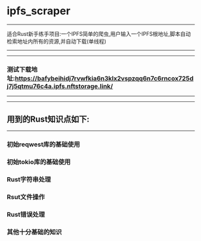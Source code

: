 # ipfs_scraper

***
适合Rust新手练手项目:一个IPFS简单的爬虫,用户输入一个IPFS根地址,脚本自动检索地址内所有的资源,并自动下载(单线程)
***
***
### 测试下载地址:https://bafybeihidj7rvwfkia6n3klx2vspzqq6n7c6rncox725dj7j5qtmu76c4a.ipfs.nftstorage.link/
***
***
## 用到的Rust知识点如下:
***
### 初始reqwest库的基础使用
### 初始tokio库的基础使用
### Rust字符串处理
### Rsut文件操作
### Rust错误处理
### 其他十分基础的知识
